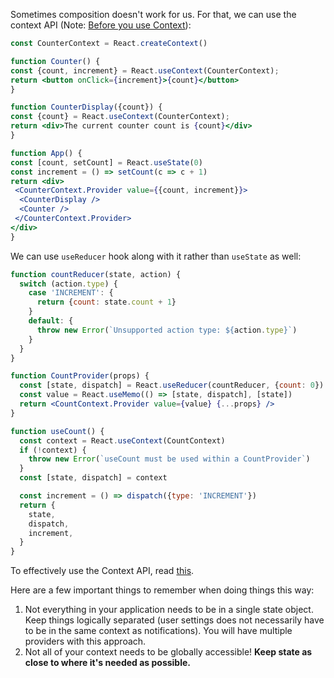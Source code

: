  
 Sometimes composition doesn't work for us. For that, we can use the context API (Note: [Before you use Context](https://reactjs.org/docs/context.html#before-you-use-context)):

  ```jsx
 const CounterContext = React.createContext()
 
 function Counter() {
  const {count, increment} = React.useContext(CounterContext);
  return <button onClick={increment}>{count}</button>
 }

 function CounterDisplay({count}) {
  const {count} = React.useContext(CounterContext);
  return <div>The current counter count is {count}</div>
 }

 function App() {
  const [count, setCount] = React.useState(0)
  const increment = () => setCount(c => c + 1)
  return <div>
   <CounterContext.Provider value={{count, increment}}>
    <CounterDisplay />
    <Counter />
   </CounterContext.Provider>
  </div>
 }
```

We can use `useReducer` hook along with it rather than `useState` as well:

```jsx
function countReducer(state, action) {
  switch (action.type) {
    case 'INCREMENT': {
      return {count: state.count + 1}
    }
    default: {
      throw new Error(`Unsupported action type: ${action.type}`)
    }
  }
}

function CountProvider(props) {
  const [state, dispatch] = React.useReducer(countReducer, {count: 0})
  const value = React.useMemo(() => [state, dispatch], [state])
  return <CountContext.Provider value={value} {...props} />
}

function useCount() {
  const context = React.useContext(CountContext)
  if (!context) {
    throw new Error(`useCount must be used within a CountProvider`)
  }
  const [state, dispatch] = context

  const increment = () => dispatch({type: 'INCREMENT'})
  return {
    state,
    dispatch,
    increment,
  }
}
```

To effectively use the Context API, read [this](https://kentcdodds.com/blog/state-colocation-will-make-your-react-app-faster).

Here are a few important things to remember when doing things this way:

1. Not everything in your application needs to be in a single state object. Keep things logically separated (user settings does not necessarily have to be in the same context as notifications). You will have multiple providers with this approach.
2. Not all of your context needs to be globally accessible! **Keep state as close to where it's needed as possible.**
